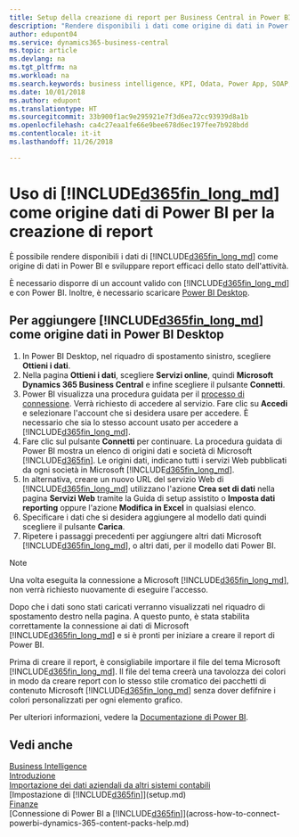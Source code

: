 ```yaml
---
title: Setup della creazione di report per Business Central in Power BI | Documenti Microsoft
description: "Rendere disponibili i dati come origine di dati in Power BI e sviluppare report efficaci dello stato dell'attività."
author: edupont04
ms.service: dynamics365-business-central
ms.topic: article
ms.devlang: na
ms.tgt_pltfrm: na
ms.workload: na
ms.search.keywords: business intelligence, KPI, Odata, Power App, SOAP, analysis
ms.date: 10/01/2018
ms.author: edupont
ms.translationtype: HT
ms.sourcegitcommit: 33b900f1ac9e295921e7f3d6ea72cc93939d8a1b
ms.openlocfilehash: ca4c27eaa1fe66e9bee678d6ec197fee7b928bdd
ms.contentlocale: it-it
ms.lasthandoff: 11/26/2018

---
```

# <a name="using-included365finlongmdincludesd365finlongmdmd-as-power-bi-data-source-for-building-reports"></a>Uso di [!INCLUDE[d365fin_long_md](includes/d365fin_long_md.md)] come origine dati di Power BI per la creazione di report
È possibile rendere disponibili i dati di [!INCLUDE[d365fin_long_md](includes/d365fin_long_md.md)] come origine di dati in Power BI e sviluppare report efficaci dello stato dell'attività.  

È necessario disporre di un account valido con [!INCLUDE[d365fin_long_md](includes/d365fin_long_md.md)] e con Power BI. Inoltre, è necessario scaricare [Power BI Desktop](https://powerbi.microsoft.com/en-us/desktop/).  

## <a name="to-add-included365finlongmdincludesd365finlongmdmd-as-a-data-source-in-power-bi-desktop"></a>Per aggiungere [!INCLUDE[d365fin_long_md](includes/d365fin_long_md.md)] come origine dati in Power BI Desktop
1. In Power BI Desktop, nel riquadro di spostamento sinistro, scegliere **Ottieni i dati**.
2. Nella pagina **Ottieni i dati**, scegliere **Servizi online**, quindi **Microsoft Dynamics 365 Business Central** e infine scegliere il pulsante **Connetti**.
3. Power BI visualizza una procedura guidata per il [processo di connessione](across-how-to-connect-powerbi-dynamics-365-content-packs-help.md). Verrà richiesto di accedere al servizio. Fare clic su **Accedi** e selezionare l'account che si desidera usare per accedere. È necessario che sia lo stesso account usato per accedere a [!INCLUDE[d365fin_long_md](includes/d365fin_long_md.md)].
4. Fare clic sul pulsante **Connetti** per continuare. La procedura guidata di Power BI mostra un elenco di origini dati e società di Microsoft [!INCLUDE[d365fin](includes/d365fin_md.md)]. Le origini dati, indicano tutti i servizi Web pubblicati da ogni società in Microsoft [!INCLUDE[d365fin_long_md](includes/d365fin_long_md.md)].
5. In alternativa, creare un nuovo URL del servizio Web di [!INCLUDE[d365fin_long_md](includes/d365fin_long_md.md)] utilizzano l'azione **Crea set di dati** nella pagina **Servizi Web** tramite la Guida di setup assistito o **Imposta dati reporting** oppure l'azione **Modifica in Excel** in qualsiasi elenco.
6. Specificare i dati che si desidera aggiungere al modello dati quindi scegliere il pulsante **Carica**.
7. Ripetere i passaggi precedenti per aggiungere altri dati Microsoft [!INCLUDE[d365fin_long_md](includes/d365fin_long_md.md)], o altri dati, per il modello dati Power BI.

> [!NOTE]  
> Una volta eseguita la connessione a Microsoft [!INCLUDE[d365fin_long_md](includes/d365fin_long_md.md)], non verrà richiesto nuovamente di eseguire l'accesso.

Dopo che i dati sono stati caricati verranno visualizzati nel riquadro di spostamento destro nella pagina. A questo punto, è stata stabilita correttamente la connessione ai dati di Microsoft [!INCLUDE[d365fin_long_md](includes/d365fin_long_md.md)] e si è pronti per iniziare a creare il report di Power BI. 

Prima di creare il report, è consigliabile importare il file del tema Microsoft [!INCLUDE[d365fin_long_md](includes/d365fin_long_md.md)].  Il file del tema creerà una tavolozza dei colori in modo da creare report con lo stesso stile cromatico dei pacchetti di contenuto Microsoft [!INCLUDE[d365fin_long_md](includes/d365fin_long_md.md)] senza dover defifnire i colori personalizzati per ogni elemento grafico.

Per ulteriori informazioni, vedere la [Documentazione di Power BI](https://powerbi.microsoft.com/documentation/powerbi-landing-page/).

## <a name="see-also"></a>Vedi anche
[Business Intelligence](bi.md)  
[Introduzione](product-get-started.md)  
[Importazione dei dati aziendali da altri sistemi contabili](across-import-data-configuration-packages.md)  
[Impostazione di [!INCLUDE[d365fin](includes/d365fin_md.md)]](setup.md)   
[Finanze](finance.md)  
[Connessione di Power BI a [!INCLUDE[d365fin](includes/d365fin_md.md)]](across-how-to-connect-powerbi-dynamics-365-content-packs-help.md)  

